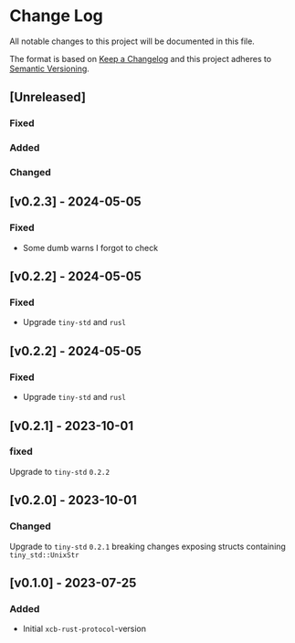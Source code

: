 # Change Log
All notable changes to this project will be documented in this file.

The format is based on [Keep a Changelog](http://keepachangelog.com/)
and this project adheres to [Semantic Versioning](http://semver.org/).

## [Unreleased]
### Fixed

### Added

### Changed

## [v0.2.3] - 2024-05-05

### Fixed

- Some dumb warns I forgot to check

## [v0.2.2] - 2024-05-05

### Fixed

- Upgrade `tiny-std` and `rusl`

## [v0.2.2] - 2024-05-05

### Fixed

- Upgrade `tiny-std` and `rusl`

## [v0.2.1] - 2023-10-01

### fixed
Upgrade to `tiny-std` `0.2.2`

## [v0.2.0] - 2023-10-01

### Changed
Upgrade to `tiny-std` `0.2.1` breaking changes
exposing structs containing `tiny_std::UnixStr`

## [v0.1.0] - 2023-07-25

### Added
- Initial `xcb-rust-protocol`-version